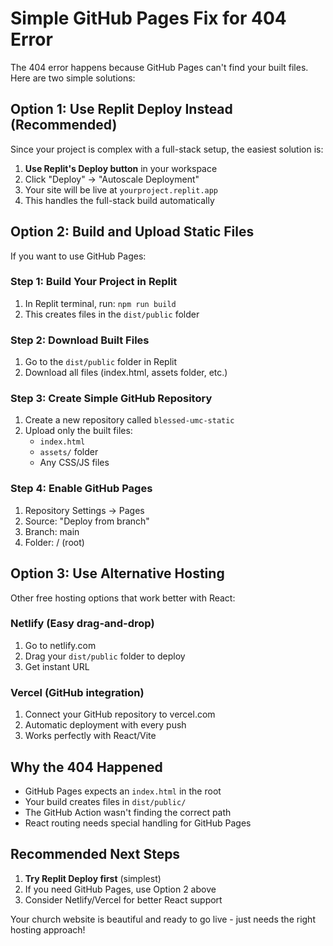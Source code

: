 # Simple GitHub Pages Fix for 404 Error

The 404 error happens because GitHub Pages can't find your built files. Here are two simple solutions:

## Option 1: Use Replit Deploy Instead (Recommended)
Since your project is complex with a full-stack setup, the easiest solution is:

1. **Use Replit's Deploy button** in your workspace
2. Click "Deploy" → "Autoscale Deployment"
3. Your site will be live at `yourproject.replit.app`
4. This handles the full-stack build automatically

## Option 2: Build and Upload Static Files
If you want to use GitHub Pages:

### Step 1: Build Your Project in Replit
1. In Replit terminal, run: `npm run build`
2. This creates files in the `dist/public` folder

### Step 2: Download Built Files
1. Go to the `dist/public` folder in Replit
2. Download all files (index.html, assets folder, etc.)

### Step 3: Create Simple GitHub Repository
1. Create a new repository called `blessed-umc-static`
2. Upload only the built files:
   - `index.html`
   - `assets/` folder
   - Any CSS/JS files

### Step 4: Enable GitHub Pages
1. Repository Settings → Pages
2. Source: "Deploy from branch"
3. Branch: main
4. Folder: / (root)

## Option 3: Use Alternative Hosting
Other free hosting options that work better with React:

### Netlify (Easy drag-and-drop)
1. Go to netlify.com
2. Drag your `dist/public` folder to deploy
3. Get instant URL

### Vercel (GitHub integration)
1. Connect your GitHub repository to vercel.com
2. Automatic deployment with every push
3. Works perfectly with React/Vite

## Why the 404 Happened
- GitHub Pages expects an `index.html` in the root
- Your build creates files in `dist/public/`
- The GitHub Action wasn't finding the correct path
- React routing needs special handling for GitHub Pages

## Recommended Next Steps
1. **Try Replit Deploy first** (simplest)
2. If you need GitHub Pages, use Option 2 above
3. Consider Netlify/Vercel for better React support

Your church website is beautiful and ready to go live - just needs the right hosting approach!